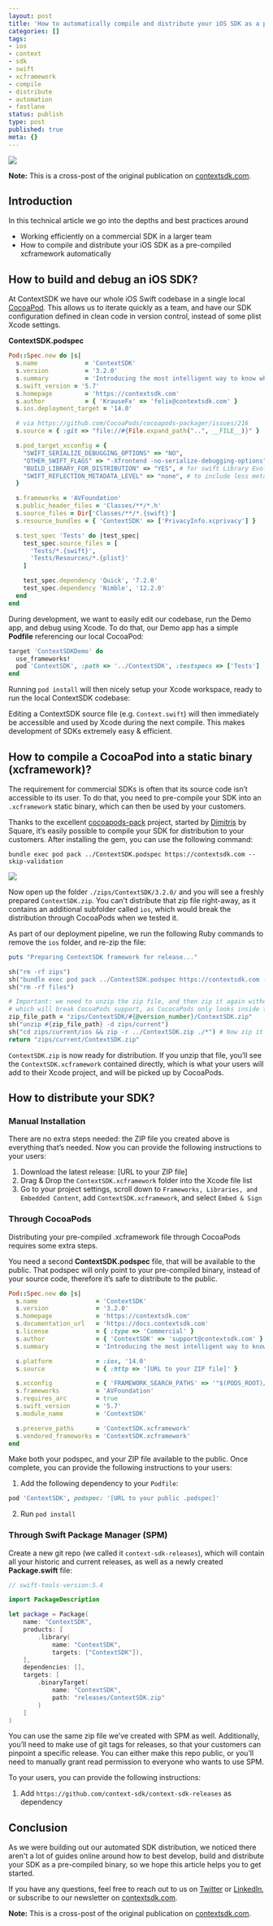 ```yaml
---
layout: post
title: 'How to automatically compile and distribute your iOS SDK as a pre-compiled xcframework'
categories: []
tags:
- ios
- context
- sdk
- swift
- xcframework
- compile
- distribute
- automation
- fastlane
status: publish
type: post
published: true
meta: {}
---
```


<img src="/assets/posts/context-sdk/sdk-visual.png">

**Note:** This is a cross-post of the original publication on [contextsdk.com](https://contextsdk.com/blog/how-to-automatically-compile-and-distribute-your-ios-sdk-as-a-pre-compiled-xcframework).

## Introduction

In this technical article we go into the depths and best practices around

- Working efficiently on a commercial SDK in a larger team
- How to compile and distribute your iOS SDK as a pre-compiled xcframework automatically

## How to build and debug an iOS SDK?

At ContextSDK we have our whole iOS Swift codebase in a single local [CocoaPod](https://cocoapods.org/). This allows us to iterate quickly as a team, and have our SDK configuration defined in clean code in version control, instead of some plist Xcode settings.

**ContextSDK.podspec**
```ruby
Pod::Spec.new do |s|
  s.name             = 'ContextSDK'
  s.version          = '3.2.0'
  s.summary          = 'Introducing the most intelligent way to know when and how to monetize your user'
  s.swift_version = '5.7'
  s.homepage         = 'https://contextsdk.com'
  s.author           = { 'KrauseFx' => 'felix@contextsdk.com' }
  s.ios.deployment_target = '14.0'

  # via https://github.com/CocoaPods/cocoapods-packager/issues/216
  s.source = { :git => "file://#{File.expand_path("..", __FILE__)}" }

  s.pod_target_xcconfig = {
    "SWIFT_SERIALIZE_DEBUGGING_OPTIONS" => "NO",
    "OTHER_SWIFT_FLAGS" => "-Xfrontend -no-serialize-debugging-options",
    "BUILD_LIBRARY_FOR_DISTRIBUTION" => "YES", # for swift Library Evolution
    "SWIFT_REFLECTION_METADATA_LEVEL" => "none", # to include less metadata in the resulting binary
  }

  s.frameworks = 'AVFoundation'
  s.public_header_files = 'Classes/**/*.h'
  s.source_files = Dir['Classes/**/*.{swift}']
  s.resource_bundles = { 'ContextSDK' => ['PrivacyInfo.xcprivacy'] }

  s.test_spec 'Tests' do |test_spec|
    test_spec.source_files = [
      'Tests/*.{swift}',
      'Tests/Resources/*.{plist}'
    ]

    test_spec.dependency 'Quick', '7.2.0'
    test_spec.dependency 'Nimble', '12.2.0'
  end
end
```

During development, we want to easily edit our codebase, run the Demo app, and debug using Xcode. To do that, our Demo app has a simple **Podfile** referencing our local CocoaPod:

```ruby
target 'ContextSDKDemo' do
  use_frameworks!
  pod 'ContextSDK', :path => '../ContextSDK', :testspecs => ['Tests'] 
end
```

Running `pod install` will then nicely setup your Xcode workspace, ready to run the local ContextSDK codebase:

Editing a ContextSDK source file (e.g. `Context.swift`) will then immediately be accessible and used by Xcode during the next compile. This makes development of SDKs extremely easy & efficient.

## How to compile a CocoaPod into a static binary (xcframework)?

The requirement for commercial SDKs is often that its source code isn’t accessible to its user. To do that, you need to pre-compile your SDK into an `.xcframework` static binary, which can then be used by your customers.

Thanks to the excellent [cocoapods-pack](https://github.com/square/cocoapods-pack) project, started by [Dimitris](https://twitter.com/dnkoutso) by Square, it’s easily possible to compile your SDK for distribution to your customers. After installing the gem, you can use the following command:

```
bundle exec pod pack ../ContextSDK.podspec https://contextsdk.com --skip-validation
```

<img src="/assets/posts/context-sdk/sdk-compile-output.png">

Now open up the folder `./zips/ContextSDK/3.2.0/` and you will see a freshly prepared `ContextSDK.zip`. You can't distribute that zip file right-away, as it contains an additional subfolder called `ios`, which would break the distribution through CocoaPods when we tested it.

As part of our deployment pipeline, we run the following Ruby commands to remove the `ios` folder, and re-zip the file:

```ruby
puts "Preparing ContextSDK framework for release..."

sh("rm -rf zips")
sh("bundle exec pod pack ../ContextSDK.podspec https://contextsdk.com --skip-validation") || exit(1)
sh("rm -rf files")

# Important: we need to unzip the zip file, and then zip it again without having the "ios" toplevel folder
# which will break CocoaPods support, as CococaPods only looks inside the root folder, not iOS
zip_file_path = "zips/ContextSDK/#{@version_number}/ContextSDK.zip"
sh("unzip #{zip_file_path} -d zips/current")
sh("cd zips/current/ios && zip -r ../ContextSDK.zip ./*") # Now zip it again, but without the "ios" folder
return "zips/current/ContextSDK.zip"
```

`ContextSDK.zip` is now ready for distribution. If you unzip that file, you’ll see the `ContextSDK.xcframework` contained directly, which is what your users will add to their Xcode project, and will be picked up by CocoaPods.

## How to distribute your SDK?

### Manual Installation

There are no extra steps needed: the ZIP file you created above is everything that’s needed. Now you can provide the following instructions to your users:

1. Download the latest release: [URL to your ZIP file]
2. Drag & Drop the `ContextSDK.xcframework` folder into the Xcode file list
3. Go to your project settings, scroll down to `Frameworks, Libraries, and Embedded Content`, add `ContextSDK.xcframework`, and select `Embed & Sign`

### Through CocoaPods

Distributing your pre-compiled .xcframework file through CocoaPods requires some extra steps. 

You need a second **ContextSDK.podspec** file, that will be available to the public. That podspec will only point to your pre-compiled binary, instead of your source code, therefore it’s safe to distribute to the public.

```ruby
Pod::Spec.new do |s|
  s.name                = 'ContextSDK'
  s.version             = '3.2.0'
  s.homepage            = 'https://contextsdk.com'
  s.documentation_url   = 'https://docs.contextsdk.com'
  s.license             = { :type => 'Commercial' }
  s.author              = { 'ContextSDK' => 'support@contextsdk.com' }
  s.summary             = 'Introducing the most intelligent way to know when and how to monetize your use'

  s.platform            = :ios, '14.0'
  s.source              = { :http => '[URL to your ZIP file]' }

  s.xcconfig            = { 'FRAMEWORK_SEARCH_PATHS' => '"$(PODS_ROOT)/ContextSDK/**"' }
  s.frameworks          = 'AVFoundation'
  s.requires_arc        = true
  s.swift_version       = '5.7'
  s.module_name         = 'ContextSDK'

  s.preserve_paths      = 'ContextSDK.xcframework'
  s.vendored_frameworks = 'ContextSDK.xcframework'
end
```

Make both your podspec, and your ZIP file available to the public. Once complete, you can provide the following instructions to your users:

1. Add the following dependency to your `Podfile`:
```ruby
pod 'ContextSDK', podspec: '[URL to your public .podspec]'
```
2. Run `pod install`

### Through Swift Package Manager (SPM)
Create a new git repo (we called it `context-sdk-releases`), which will contain all your historic and current releases, as well as a newly created **Package.swift** file:

```swift
// swift-tools-version:5.4

import PackageDescription

let package = Package(
    name: "ContextSDK",
    products: [
        .library(
            name: "ContextSDK",
            targets: ["ContextSDK"]),
    ],
    dependencies: [],
    targets: [
        .binaryTarget(
            name: "ContextSDK",
            path: "releases/ContextSDK.zip"
        )
    ]
)
```

You can use the same zip file we’ve created with SPM as well. Additionally, you’ll need to make use of git tags for releases, so that your customers can pinpoint a specific release. You can either make this repo public, or you’ll need to manually grant read permission to everyone who wants to use SPM.

To your users, you can provide the following instructions:

1. Add `https://github.com/context-sdk/context-sdk-releases` as dependency

## Conclusion

As we were building out our automated SDK distribution, we noticed there aren't a lot of guides online around how to best develop, build and distribute your SDK as a pre-compiled binary, so we hope this article helps you to get started.

If you have any questions, feel free to reach out to us on [Twitter](https://twitter.com/context_sdk) or [LinkedIn](https://www.linkedin.com/company/contextsdk), or subscribe to our newsletter on [contextsdk.com](https://contextsdk.com/blog).

**Note:** This is a cross-post of the original publication on [contextsdk.com](https://contextsdk.com/blog/how-to-automatically-compile-and-distribute-your-ios-sdk-as-a-pre-compiled-xcframework).
